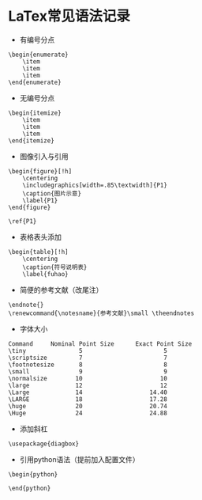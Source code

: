 # LaTex常见语法记录
- 有编号分点
~~~
\begin{enumerate}
	\item 
	\item 
	\item 
\end{enumerate}
~~~
- 无编号分点
~~~
\begin{itemize}
	\item
	\item 
	\item 
\end{itemize}
~~~
- 图像引入与引用
~~~
\begin{figure}[!h]
	\centering
	\includegraphics[width=.85\textwidth]{P1}
	\caption{图片示意}
	\label{P1}
\end{figure}

\ref{P1}
~~~
- 表格表头添加
~~~
\begin{table}[!h]
	\centering
	\caption{符号说明表}
	\label{fuhao}
~~~
- 简便的参考文献（改尾注）
~~~
\endnote{}
\renewcommand{\notesname}{参考文献}\small \theendnotes 
~~~
- 字体大小
~~~
Command     Nominal Point Size      Exact Point Size
\tiny               5                       5
\scriptsize         7                       7
\footnotesize       8                       8
\small              9                       9
\normalsize        10                      10
\large             12                      12
\Large             14                   14.40
\LARGE             18                   17.28
\huge              20                   20.74
\Huge              24                   24.88
~~~
- 添加斜杠
~~~
\usepackage{diagbox}

~~~
- 引用python语法（提前加入配置文件）
~~~
\begin{python}

\end{python}
~~~